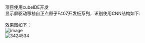 项目使用cubeIDE开发<br>显示屏驱动移植自正点原子F407开发板系列，识别使用CNN结构如下:<br><br>效果图如下：<br>![image](https://github.com/user-attachments/assets/debf9a24-480a-41bf-bd6a-2508d7ae4088)
<br>![3424534](https://github.com/user-attachments/assets/77ad987d-2f8e-4fba-8769-4065e6d3652a)
